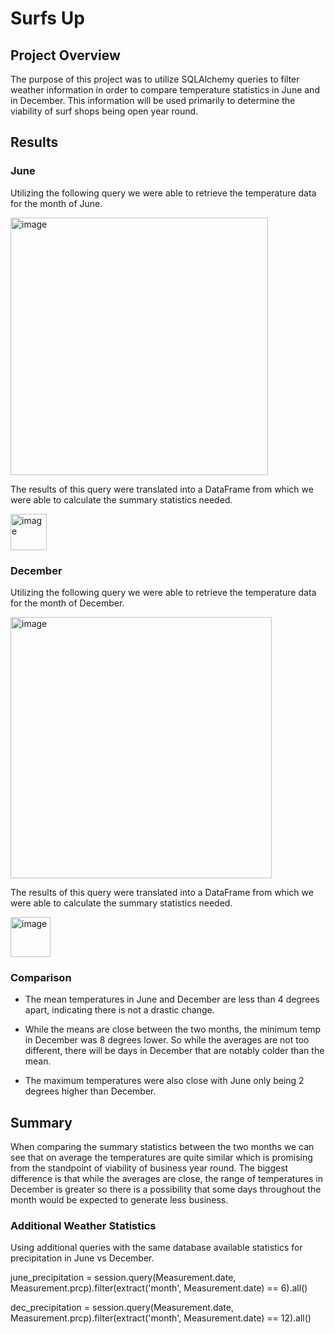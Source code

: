 # Surfs Up

## Project Overview
The purpose of this project was to utilize SQLAlchemy queries to filter weather information in order to compare temperature statistics in June and in December. This information will be used primarily to determine the viability of surf shops being open year round. 

## Results

### June

Utilizing the following query we were able to retrieve the temperature data for the month of June.

<img width="412" alt="image" src="https://user-images.githubusercontent.com/94754972/155861674-1acd8891-99f7-4a55-8462-2f8482c7ce35.png">

The results of this query were translated into a DataFrame from which we were able to calculate the summary statistics needed. 

<img width="58" alt="image" src="https://user-images.githubusercontent.com/94754972/155861630-c4272b8b-d99e-4f1b-8fa5-502a6d3b3574.png">

### December

Utilizing the following query we were able to retrieve the temperature data for the month of December.

<img width="418" alt="image" src="https://user-images.githubusercontent.com/94754972/155861699-09a77e73-543d-4de8-a62a-f8b8f6cbd412.png">

The results of this query were translated into a DataFrame from which we were able to calculate the summary statistics needed. 

<img width="64" alt="image" src="https://user-images.githubusercontent.com/94754972/155861712-19cca157-1c0b-4ea8-b522-6a6dee4cf338.png">


### Comparison

- The mean temperatures in June and December are less than 4 degrees apart, indicating there is not a drastic change.

- While the means are close between the two months, the minimum temp in December was 8 degrees lower. So while the averages are not too different, there will be days in December that are notably colder than the mean.

- The maximum temperatures were also close with June only being 2 degrees higher than December.



## Summary

When comparing the summary statistics between the two months we can see that on average the temperatures are quite similar which is promising from the standpoint of viability of business year round. The biggest difference is that while the averages are close, the range of temperatures in December is greater so there is a possibility that some days throughout the month would be expected to generate less business. 

### Additional Weather Statistics

Using additional queries with the same database available statistics for precipitation in June vs December.

june_precipitation = session.query(Measurement.date, Measurement.prcp).filter(extract('month', Measurement.date) == 6).all()

dec_precipitation = session.query(Measurement.date, Measurement.prcp).filter(extract('month', Measurement.date) == 12).all()
